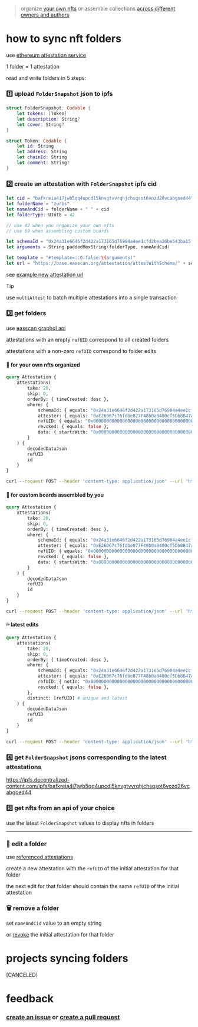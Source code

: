 > organize [your own nfts](https://warpcast.com/hot/0x7455c2f6) or assemble collections [across different owners and authors](https://x.com/artignatyev/status/1803864822129529197)

# how to sync nft folders

use [ethereum attestation service](https://base.easscan.org/schema/view/0x24a31e6646f2d422a173165d76984a4ee1cfd2bea26be543ba15f7e9319bca4b)

1 folder = 1 attestation

read and write folders in 5 steps:

### 1️⃣ upload `FolderSnapshot` json to ipfs
```swift
struct FolderSnapshot: Codable {
    let tokens: [Token]
    let description: String?
    let cover: String?
}

struct Token: Codable {
    let id: String
    let address: String
    let chainId: String
    let comment: String?
}
```

### 2️⃣ create an attestation with `FolderSnapshot` ipfs cid

```swift
let cid = "bafkreia4i7jwb5qq4upcdl5knvgtvvrqhjchsqsot6vozd26vcabgoed44"
let folderName = "zorbs"
let nameAndCid = folderName + " " + cid
let folderType: UInt8 = 42

// use 42 when you organize your own nfts
// use 69 when assembling custom boards

let schemaId = "0x24a31e6646f2d422a173165d76984a4ee1cfd2bea26be543ba15f7e9319bca4b"
let arguments = String.paddedHexString(folderType, nameAndCid)

let template = "#template=::0:false:\(arguments)"
let url = "https://base.easscan.org/attestation/attestWithSchema/" + schemaId + template
```
see [example new attestation url](https://base.easscan.org/attestation/attestWithSchema/0x24a31e6646f2d422a173165d76984a4ee1cfd2bea26be543ba15f7e9319bca4b#template=::0:true:0x000000000000000000000000000000000000000000000000000000000000002a000000000000000000000000000000000000000000000000000000000000004000000000000000000000000000000000000000000000000000000000000000417a6f726273206261666b726569613469376a776235717134757063646c356b6e76677476767271686a63687371736f7436766f7a64323676636162676f6564343400000000000000000000000000000000000000000000000000000000000000)

> [!TIP]
> use `multiAttest` to batch multiple attestations into a single transaction

### 3️⃣ get folders
use [easscan graphql api](https://docs.attest.org/docs/developer-tools/api)

attestations with an empty `refUID` correspond to all created folders

attestations with a non-zero `refUID` correspond to folder edits

#### 📁 for your own nfts organized
```graphql
query Attestation {
    attestations(
        take: 20,
        skip: 0,
        orderBy: { timeCreated: desc },
        where: { 
            schemaId: { equals: "0x24a31e6646f2d422a173165d76984a4ee1cfd2bea26be543ba15f7e9319bca4b" }, 
            attester: { equals: "0xE26067c76fdbe877F48b0a8400cf5Db8B47aF0fE" }, # owner address
            refUID: { equals: "0x0000000000000000000000000000000000000000000000000000000000000000" }, # created folders only
            revoked: { equals: false },
            data: { startsWith: "0x000000000000000000000000000000000000000000000000000000000000002a"} # corresponds to folderType 42
        }
    ) {
        decodedDataJson
        refUID
        id
    }
}
```
```sh
curl --request POST --header 'content-type: application/json' --url 'https://base.easscan.org/graphql' --data '{"query":"query Attestation { attestations(take: 20, skip: 0, orderBy: { timeCreated: desc }, where: { schemaId: { equals: \"0x24a31e6646f2d422a173165d76984a4ee1cfd2bea26be543ba15f7e9319bca4b\" }, attester: { equals: \"0xE26067c76fdbe877F48b0a8400cf5Db8B47aF0fE\" }, refUID: { equals: \"0x0000000000000000000000000000000000000000000000000000000000000000\" }, revoked: { equals: false }, data: { startsWith: \"0x000000000000000000000000000000000000000000000000000000000000002a\" } } ) { decodedDataJson refUID id } }"}'
```

#### 🍒 for custom boards assembled by you
```graphql
query Attestation {
    attestations(
        take: 20,
        skip: 0,
        orderBy: { timeCreated: desc },
        where: { 
            schemaId: { equals: "0x24a31e6646f2d422a173165d76984a4ee1cfd2bea26be543ba15f7e9319bca4b" }, 
            attester: { equals: "0xE26067c76fdbe877F48b0a8400cf5Db8B47aF0fE" }, # curator address
            refUID: { equals: "0x0000000000000000000000000000000000000000000000000000000000000000" }, # created folders only
            revoked: { equals: false },
            data: { startsWith: "0x0000000000000000000000000000000000000000000000000000000000000045"} # corresponds to folderType 69
        }
    ) {
        decodedDataJson
        refUID
        id
    }
}
```
```sh
curl --request POST --header 'content-type: application/json' --url 'https://base.easscan.org/graphql' --data '{"query":"query Attestation { attestations(take: 20, skip: 0, orderBy: { timeCreated: desc }, where: { schemaId: { equals: \"0x24a31e6646f2d422a173165d76984a4ee1cfd2bea26be543ba15f7e9319bca4b\" }, attester: { equals: \"0xE26067c76fdbe877F48b0a8400cf5Db8B47aF0fE\" }, refUID: { equals: \"0x0000000000000000000000000000000000000000000000000000000000000000\" }, revoked: { equals: false }, data: { startsWith: \"0x0000000000000000000000000000000000000000000000000000000000000045\" } } ) { decodedDataJson refUID id } }"}'
```

#### 💦 latest edits
```graphql
query Attestation {
    attestations(
        take: 20,
        skip: 0,
        orderBy: { timeCreated: desc },
        where: { 
            schemaId: { equals: "0x24a31e6646f2d422a173165d76984a4ee1cfd2bea26be543ba15f7e9319bca4b" }, 
            attester: { equals: "0xE26067c76fdbe877F48b0a8400cf5Db8B47aF0fE" },
            refUID: { notIn: "0x0000000000000000000000000000000000000000000000000000000000000000" }, # edits only
            revoked: { equals: false },
        },
        distinct: [refUID] # unique and latest
    ) {
        decodedDataJson
        refUID
        id
    }
}
```
```sh
curl --request POST --header 'content-type: application/json' --url 'https://base.easscan.org/graphql' --data '{"query":"query Attestation { attestations(take: 20, skip: 0, orderBy: { timeCreated: desc }, where: { schemaId: { equals: \"0x24a31e6646f2d422a173165d76984a4ee1cfd2bea26be543ba15f7e9319bca4b\" }, attester: { equals: \"0xE26067c76fdbe877F48b0a8400cf5Db8B47aF0fE\" }, refUID: { notIn: \"0x0000000000000000000000000000000000000000000000000000000000000000\" }, revoked: { equals: false } }, distinct: [refUID] ) { decodedDataJson refUID id } }"}'

```

### 4️⃣ get `FolderSnapshot` jsons corresponding to the latest attestations
https://ipfs.decentralized-content.com/ipfs/bafkreia4i7jwb5qq4upcdl5knvgtvvrqhjchsqsot6vozd26vcabgoed44

### 5️⃣ get nfts from an api of your choice
use the latest `FolderSnapshot` values to display nfts in folders

---

### 📝 edit a folder
use [referenced attestations](https://docs.attest.org/docs/tutorials/referenced-attestations)

create a new attestation with the `refUID` of the initial attestation for that folder

the next edit for that folder should contain the same `refUID` of the initial attestation


### 🗑️ remove a folder
set `nameAndCid` value to an empty string

or [revoke](https://docs.attest.org/docs/core--concepts/revocation) the initial attestation for that folder

# projects syncing folders

[CANCELED]

# feedback
### [create an issue](https://github.com/lil-org/how-to-sync-nft-folders/issues) or [create a pull request](https://github.com/lil-org/how-to-sync-nft-folders/pulls)
